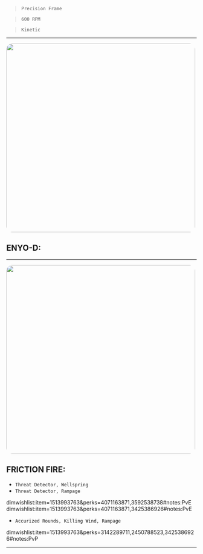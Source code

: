 > `Precision Frame`

> `600 RPM`

> `Kinetic`

---

<img src="https://bungie.net/common/destiny2_content/screenshots/1601177201.jpg" width="500px" style="border-radius: 16px">

## ENYO-D:

---

<img src="https://bungie.net/common/destiny2_content/screenshots/1513993763.jpg" width="500px" style="border-radius: 16px">

## FRICTION FIRE:

-   `Threat Detector, Wellspring`
-   `Threat Detector, Rampage`

dimwishlist:item=1513993763&perks=4071163871,3592538738#notes:PvE  
dimwishlist:item=1513993763&perks=4071163871,3425386926#notes:PvE

-   `Accurized Rounds, Killing Wind, Rampage`

dimwishlist:item=1513993763&perks=3142289711,2450788523,3425386926#notes:PvP

---
